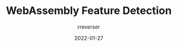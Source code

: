 ---
author: rreverser
date: 2022-01-27
publisher: chromiumdev
tags:
  - webassembly
  - support
target_url: https://web.dev/webassembly-feature-detection/
title: WebAssembly Feature Detection
---